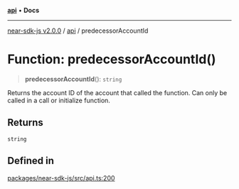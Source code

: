 [**api**](../README.md) • **Docs**

***

[near-sdk-js v2.0.0](../../packages.md) / [api](../README.md) / predecessorAccountId

# Function: predecessorAccountId()

> **predecessorAccountId**(): `string`

Returns the account ID of the account that called the function.
Can only be called in a call or initialize function.

## Returns

`string`

## Defined in

[packages/near-sdk-js/src/api.ts:200](https://github.com/dim-daskalov/near-sdk-js/blob/cf610b7475ae1e74bbe6227c6e21559649e3c5c3/packages/near-sdk-js/src/api.ts#L200)
